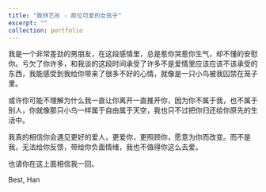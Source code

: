 ```yaml
---
title: "致林艺彤 - 那位可爱的女孩子"
excerpt: ""
collection: portfolio
---
```


我是一个非常差劲的男朋友，在这段感情里，总是惹你哭惹你生气，却不懂的安慰你。亏欠了你许多，和我谈的这段时间承受了许多不是爱情里应该应该不该承受的东西，我能感受到我给你带来了很多不好的心情，就像是一只小鸟被我囚禁在笼子里。

或许你可能不理解为什么我一直让你离开一直推开你，因为你不属于我，也不属于别人，你就像那只小鸟一样属于自由属于天空，我也只不过把你归还给你原先的生活中。

我真的相信你会遇见更好的爱人，更爱你，更照顾你，愿意为你而改变。而不是我，无法给你反馈，带给你负面情绪，我也不值得你这么去爱。

也请你在这上面相信我一回。

Best,
Han













